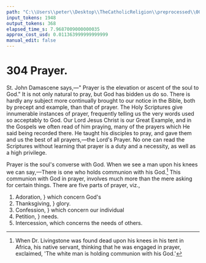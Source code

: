 ```yaml
---
path: "C:\\Users\\peter\\Desktop\\TheCatholicReligion\\preprocessed\\00323.jpg"
input_tokens: 1948
output_tokens: 368
elapsed_time_s: 7.9687009000000035
approx_cost_usd: 0.011363999999999999
manual_edit: false
---
```

# 304 Prayer.

St. John Damascene says,—" Prayer is the elevation or ascent of the soul to God." It is not only natural to pray, but God has bidden us do so. There is hardly any subject more continually brought to our notice in the Bible, both by precept and example, than that of prayer. The Holy Scriptures give innumerable instances of prayer, frequently telling us the very words used so acceptably to God. Our Lord Jesus Christ is our Great Example, and in the Gospels we often read of him praying, many of the prayers which He said being recorded there. He taught his disciples to pray, and gave them and us the best of all prayers,—the Lord's Prayer. No one can read the Scriptures without learning that prayer is a duty and a necessity, as well as a high privilege.

Prayer is the soul's converse with God. When we see a man upon his knees we can say,—There is one who holds communion with his God.[^1] This communion with God in prayer, involves much more than the mere asking for certain things. There are five parts of prayer, viz.,

1. Adoration,   } which concern God's
2. Thanksgiving, }           glory.
3. Confession, } which concern our individual
4. Petition,   }           needs.
5. Intercession, which concerns the needs of others.

[^1]: When Dr. Livingstone was found dead upon his knees in his tent in Africa, his native servant, thinking that he was engaged in prayer, exclaimed, 'The white man is holding communion with his God.'